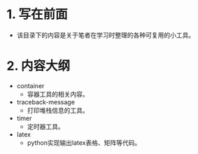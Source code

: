 # 1. 写在前面

- 该目录下的内容是关于笔者在学习时整理的各种可复用的小工具。

# 2. 内容大纲

- container
  - 容器工具的相关内容。
- traceback-message
  - 打印堆栈信息的工具。
- timer
  - 定时器工具。
- latex
  - python实现输出latex表格、矩阵等代码。
